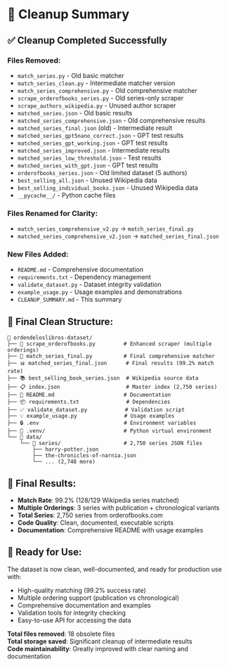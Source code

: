 # 🧹 Cleanup Summary

## ✅ **Cleanup Completed Successfully**

### **Files Removed:**

- `match_series.py` - Old basic matcher
- `match_series_clean.py` - Intermediate matcher version
- `match_series_comprehensive.py` - Old comprehensive matcher
- `scrape_orderofbooks_series.py` - Old series-only scraper
- `scrape_authors_wikipedia.py` - Unused author scraper
- `matched_series.json` - Old basic results
- `matched_series_comprehensive.json` - Old comprehensive results
- `matched_series_final.json` (old) - Intermediate result
- `matched_series_gpt5nano_correct.json` - GPT test results
- `matched_series_gpt_working.json` - GPT test results
- `matched_series_improved.json` - Intermediate results
- `matched_series_low_threshold.json` - Test results
- `matched_series_with_gpt.json` - GPT test results
- `orderofbooks_series.json` - Old limited dataset (5 authors)
- `best_selling_all.json` - Unused Wikipedia data
- `best_selling_individual_books.json` - Unused Wikipedia data
- `__pycache__/` - Python cache files

### **Files Renamed for Clarity:**

- `match_series_comprehensive_v2.py` → `match_series_final.py`
- `matched_series_comprehensive_v2.json` → `matched_series_final.json`

### **New Files Added:**

- `README.md` - Comprehensive documentation
- `requirements.txt` - Dependency management
- `validate_dataset.py` - Dataset integrity validation
- `example_usage.py` - Usage examples and demonstrations
- `CLEANUP_SUMMARY.md` - This summary

## 📁 **Final Clean Structure:**

```
📂 ordendeloslibros-dataset/
├── 🔧 scrape_orderofbooks.py         # Enhanced scraper (multiple orderings)
├── 🎯 match_series_final.py          # Final comprehensive matcher
├── 📊 matched_series_final.json      # Final results (99.2% match rate)
├── 📚 best_selling_book_series.json  # Wikipedia source data
├── 📋 index.json                     # Master index (2,750 series)
├── 📖 README.md                      # Documentation
├── 📦 requirements.txt               # Dependencies
├── ✅ validate_dataset.py            # Validation script
├── 💡 example_usage.py               # Usage examples
├── 🔒 .env                           # Environment variables
├── 🐍 .venv/                         # Python virtual environment
└── 📁 data/
    └── 📂 series/                    # 2,750 series JSON files
        ├── harry-potter.json
        ├── the-chronicles-of-narnia.json
        └── ... (2,748 more)
```

## 🎯 **Final Results:**

- **Match Rate**: 99.2% (128/129 Wikipedia series matched)
- **Multiple Orderings**: 3 series with publication + chronological variants
- **Total Series**: 2,750 series from orderofbooks.com
- **Code Quality**: Clean, documented, executable scripts
- **Documentation**: Comprehensive README with usage examples

## 🚀 **Ready for Use:**

The dataset is now clean, well-documented, and ready for production use with:

- High-quality matching (99.2% success rate)
- Multiple ordering support (publication vs chronological)
- Comprehensive documentation and examples
- Validation tools for integrity checking
- Easy-to-use API for accessing the data

**Total files removed**: 18 obsolete files  
**Total storage saved**: Significant cleanup of intermediate results  
**Code maintainability**: Greatly improved with clear naming and documentation

